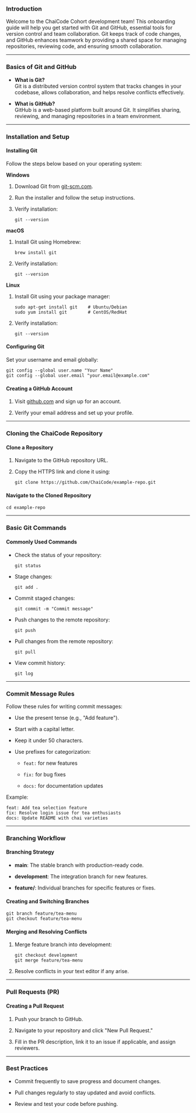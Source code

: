 ### **Introduction**

Welcome to the ChaiCode Cohort development team! This onboarding guide will help you get started with Git and GitHub, essential tools for version control and team collaboration. Git keeps track of code changes, and GitHub enhances teamwork by providing a shared space for managing repositories, reviewing code, and ensuring smooth collaboration.

---

### **Basics of Git and GitHub**

* **What is Git?**  
    Git is a distributed version control system that tracks changes in your codebase, allows collaboration, and helps resolve conflicts effectively.
    
* **What is GitHub?**  
    GitHub is a web-based platform built around Git. It simplifies sharing, reviewing, and managing repositories in a team environment.
    

---

### **Installation and Setup**

#### **Installing Git**

Follow the steps below based on your operating system:

**Windows**

1. Download Git from [git-scm.com](https://git-scm.com).
    
2. Run the installer and follow the setup instructions.
    
3. Verify installation:
    
    ```plaintext
    git --version
    ```
    

**macOS**

1. Install Git using Homebrew:
    
    ```plaintext
    brew install git
    ```
    
2. Verify installation:
    
    ```plaintext
    git --version
    ```
    

**Linux**

1. Install Git using your package manager:
    
    ```plaintext
    sudo apt-get install git    # Ubuntu/Debian
    sudo yum install git        # CentOS/RedHat
    ```
    
2. Verify installation:
    
    ```plaintext
    git --version
    ```
    

#### **Configuring Git**

Set your username and email globally:

```plaintext
git config --global user.name "Your Name"
git config --global user.email "your.email@example.com"
```

#### **Creating a GitHub Account**

1. Visit [github.com](https://github.com) and sign up for an account.
    
2. Verify your email address and set up your profile.
    

---

### **Cloning the ChaiCode Repository**

#### **Clone a Repository**

1. Navigate to the GitHub repository URL.
    
2. Copy the HTTPS link and clone it using:
    
    ```plaintext
    git clone https://github.com/ChaiCode/example-repo.git
    ```
    

#### **Navigate to the Cloned Repository**

```plaintext
cd example-repo
```

---

### **Basic Git Commands**

#### **Commonly Used Commands**

* Check the status of your repository:
    
    ```plaintext
    git status
    ```
    
* Stage changes:
    
    ```plaintext
    git add .
    ```
    
* Commit staged changes:
    
    ```plaintext
    git commit -m "Commit message"
    ```
    
* Push changes to the remote repository:
    
    ```plaintext
    git push
    ```
    
* Pull changes from the remote repository:
    
    ```plaintext
    git pull
    ```
    
* View commit history:
    
    ```plaintext
    git log
    ```
    

---

### **Commit Message Rules**

Follow these rules for writing commit messages:

* Use the present tense (e.g., "Add feature").
    
* Start with a capital letter.
    
* Keep it under 50 characters.
    
* Use prefixes for categorization:
    
    * `feat:` for new features
        
    * `fix:` for bug fixes
        
    * `docs:` for documentation updates
        

Example:

```plaintext
feat: Add tea selection feature  
fix: Resolve login issue for tea enthusiasts  
docs: Update README with chai varieties  
```

---

### **Branching Workflow**

#### **Branching Strategy**

* **main**: The stable branch with production-ready code.
    
* **development**: The integration branch for new features.
    
* **feature/**: Individual branches for specific features or fixes.
    

#### **Creating and Switching Branches**

```plaintext
git branch feature/tea-menu  
git checkout feature/tea-menu  
```

#### **Merging and Resolving Conflicts**

1. Merge feature branch into development:
    
    ```plaintext
    git checkout development  
    git merge feature/tea-menu  
    ```
    
2. Resolve conflicts in your text editor if any arise.
    

---

### **Pull Requests (PR)**

#### **Creating a Pull Request**

1. Push your branch to GitHub.
    
2. Navigate to your repository and click "New Pull Request."
    
3. Fill in the PR description, link it to an issue if applicable, and assign reviewers.
    

---

### **Best Practices**

* Commit frequently to save progress and document changes.
    
* Pull changes regularly to stay updated and avoid conflicts.
    
* Review and test your code before pushing.
